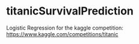 # titanicSurvivalPrediction
Logistic Regression for the kaggle competition: https://www.kaggle.com/competitions/titanic
